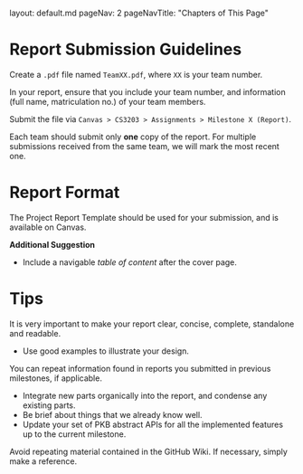 <br>

<frontmatter>
  layout: default.md
  pageNav: 2
  pageNavTitle: "Chapters of This Page"
</frontmatter>

[](#report-submission-guidelines)Report Submission Guidelines
=============================================================

Create a `.pdf` file named `TeamXX.pdf`, where `XX` is your team number.

In your report, ensure that you include your team number, and information (full name, matriculation no.) of your team members.

Submit the file via `Canvas > CS3203 > Assignments > Milestone X (Report)`.

Each team should submit only **one** copy of the report. For multiple submissions received from the same team, we will mark the most recent one.

[](#report-format)Report Format
===============================

The Project Report Template should be used for your submission, and is available on Canvas.

**Additional Suggestion**

*   Include a navigable _table of content_ after the cover page.

[](#tips)Tips
=============

It is very important to make your report clear, concise, complete, standalone and readable.

*   Use good examples to illustrate your design.

You can repeat information found in reports you submitted in previous milestones, if applicable.

*   Integrate new parts organically into the report, and condense any existing parts.
*   Be brief about things that we already know well.
*   Update your set of PKB abstract APIs for all the implemented features up to the current milestone.

Avoid repeating material contained in the GitHub Wiki. If necessary, simply make a reference.
